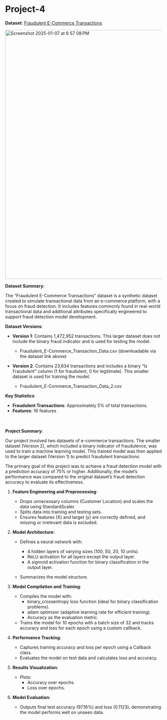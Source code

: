 # Project-4

**Dataset**: [Fraudulent E-Commerce Transactions](https://www.kaggle.com/datasets/shriyashjagtap/fraudulent-e-commerce-transactions/data?select=Fraudulent_E-Commerce_Transaction_Data_2.csv)

<img width="800" alt="Screenshot 2025-01-07 at 6 57 08 PM" src="https://github.com/user-attachments/assets/2d8d92db-8e6c-4c9d-a1ec-3fa11f05d7e7" />

**Dataset Summary**:

The “Fraudulent E-Commerce Transactions” dataset is a synthetic dataset created to simulate transactional data from an e-commerce platform, with a focus on fraud detection. It includes features commonly found in real-world transactional data and additional attributes specifically engineered to support fraud detection model development.

  **Dataset Versions**:

  - **Version 1**: Contains 1,472,952 transactions. This larger dataset does not include the binary fraud indicator and is used for testing the model.
    - Fraudulent_E-Commerce_Transaction_Data.csv (downloadable via the dataset link above)
      
  - **Version 2**: Contains 23,634 transactions and includes a binary “Is Fraudulent” column (1 for fraudulent, 0 for legitimate). This smaller dataset is used for training the model.
    - Fraudulent_E-Commerce_Transaction_Data_2.csv

  **Key Statistics**:

  - **Fraudulent Transactions**: Approximately 5% of total transactions.
  - **Features**: 16 features

<br><br>
**Project Summary**:

Our project involved two datasets of e-commerce transactions. The smaller dataset (Version 2), which included a binary indicator of fraudulence, was used to train a machine learning model. This trained model was then applied to the larger dataset (Version 1) to predict fraudulent transactions.

The primary goal of this project was to achieve a fraud detection model with a prediction accuracy of 75% or higher. Additionally, the model’s performance was compared to the original dataset’s fraud detection accuracy to evaluate its effectiveness.


 1. **Feature Engineering and Preprocessing**:
    - Drops unnecessary columns (Customer Location) and scales the data using StandardScaler.
    - Splits data into training and testing sets.
    - Ensures features (X) and target (y) are correctly defined, and missing or irrelevant data is excluded.

 2. **Model Architecture**:
    - Defines a neural network with:
       - 4 hidden layers of varying sizes (100, 50, 20, 10 units).
       - ReLU activation for all layers except the output layer.
       - A sigmoid activation function for binary classification in the output layer.

    - Summarizes the model structure.

 3. **Model Compilation and Training**:
    - Compiles the model with:
      - binary_crossentropy loss function (ideal for binary classification problems).
      - adam optimizer (adaptive learning rate for efficient training).
      - Accuracy as the evaluation metric.
    - Trains the model for 10 epochs with a batch size of 32 and tracks accuracy and loss for each epoch using a custom callback.

 4. **Performance Tracking**:
    - Captures training accuracy and loss per epoch using a Callback class.
    - Evaluates the model on test data and calculates loss and accuracy.

 5. **Results Visualization**:
    - Plots:
       - Accuracy over epochs.
       - Loss over epochs.
     
  6. **Model Evaluation**:
     - Outputs final test accuracy (97.16%) and loss (0.1123), demonstrating the model performs well on unseen data.
